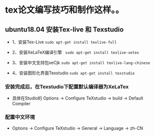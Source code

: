 # tex论文编写技巧和制作这样。。

## ubuntu18.04 安装Tex-live 和 Texstudio
- 1、安装Tex-Live
```sudo apt-get install texlive-full```

- 2、安装XeLaTeX编译引擎
``` sudo apt-get install texlive-xetex```

- 3、安装中文支持包xeCjk
```sudo apt-get install texlive-lang-chinese```

- 4、安装图形化界面Texstudio
```sudo apt-get install texstudio```

### 安装完成后，在Texstudio下配置默认编译器为XeLaTex
- 具体在Studio的 Options -> Configure TeXstudio -> build -> Default Compiler

### 配置中文环境
- Options -> Configure TeXstudio -> General -> Language -> zh-CN 
